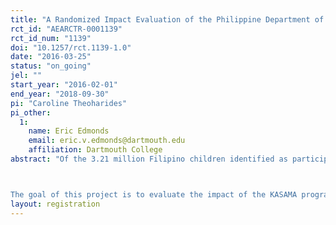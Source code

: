 ```yaml
---
title: "A Randomized Impact Evaluation of the Philippine Department of Labor and Employment's KASAMA Program"
rct_id: "AEARCTR-0001139"
rct_id_num: "1139"
doi: "10.1257/rct.1139-1.0"
date: "2016-03-25"
status: "on_going"
jel: ""
start_year: "2016-02-01"
end_year: "2018-09-30"
pi: "Caroline Theoharides"
pi_other:
  1:
    name: Eric Edmonds
    email: eric.v.edmonds@dartmouth.edu
    affiliation: Dartmouth College
abstract: "Of the 3.21 million Filipino children identified as participating in unlawful child labor, about 3 million of these children do so in hazardous conditions (where chemical, physical and biological hazards exist). In their continued efforts to decrease child labor, the Philippines Department of Labor and Employment (DOLE) is implementing Kabuhayan Para sa Magulang ng Batang Manggagawa (KASAMA) in some of the Philippines' poorest provinces. In the KASAMA program, DOLE focuses on improving access to sources of income for the parents of child laborers. Parents are provided a package of assistance composed of livelihood trainings and a grant for the purchase of equipment, tools and raw materials to be used in their livelihood undertaking.

The goal of this project is to evaluate the impact of the KASAMA program on child labor and time allocation, as well as on household well-being. It is motivated by the question of whether it is possible to sustainably change how families generate their livelihoods in a way that eliminates child labor. The evaluation will be conducted across 164 communities, including 2,296 households, where communities will be randomly assigned whether to receive the KASAMA program. Whether and how sustainable livelihood projects influence child labor is an important research question as sustainable livelihood promotion has become the centerpiece of anti-child labor programming."
layout: registration
---
```


